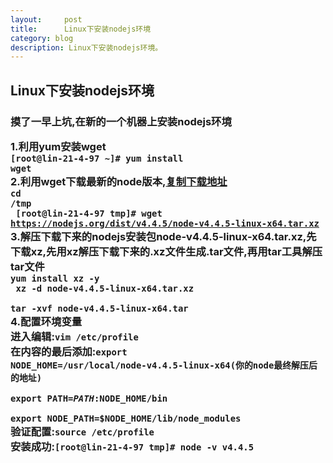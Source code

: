 ```yaml
---
layout:     post
title:      Linux下安装nodejs环境
category: blog
description: Linux下安装nodejs环境。
---
```


## Linux下安装nodejs环境

<h3>摸了一早上坑,在新的一个机器上安装nodejs环境

1.利用yum安装wget<br/>
	<code>[root@lin-21-4-97 ~]# yum install wget</code><br/>
2.利用wget下载最新的node版本,[复制下载地址](https://nodejs.org/en/download/)<br/>
<code>cd /tmp<br/>
[root@lin-21-4-97 tmp]# wget https://nodejs.org/dist/v4.4.5/node-v4.4.5-linux-x64.tar.xz</code><br/>
3.解压下载下来的nodejs安装包node-v4.4.5-linux-x64.tar.xz,先下载xz,先用xz解压下载下来的.xz文件生成.tar文件,再用tar工具解压tar文件<br/>
<code>yum install xz -y<br/>
xz -d node-v4.4.5-linux-x64.tar.xz<br />
tar -xvf node-v4.4.5-linux-x64.tar
</code><br/>
4.配置环境变量<br/>
进入编辑:<code>vim /etc/profile<br/></code>
在内容的最后添加:<code>export NODE_HOME=/usr/local/node-v4.4.5-linux-x64(你的node最终解压后的地址)<br/>
export PATH=$PATH:$NODE_HOME/bin<br/>
export NODE_PATH=$NODE_HOME/lib/node_modules<br/></code>
验证配置:<code>source /etc/profile</code><br/>
安装成功:<code>[root@lin-21-4-97 tmp]# node -v
v4.4.5</code>


